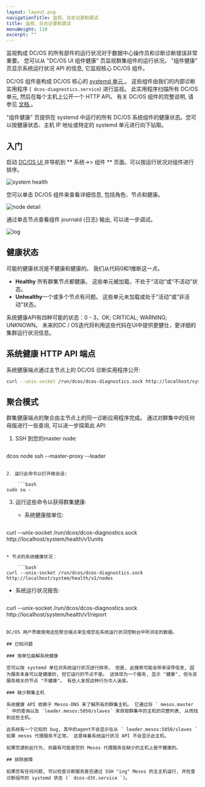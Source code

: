 ```yaml
---
layout: layout.pug
navigationTitle: 监视、日志记录和调试
title: 监视、日志记录和调试
menuWeight: 110
excerpt: ""
---
```

监视构成 DC/OS 的所有部件的运行状况对于数据中心操作员和诊断诊断错误非常重要。 您可以从 "DC/OS UI 组件健康" 页监视群集组件的运行状况。 "组件健康" 页显示系统运行状况 API 的信息, 它监视核心 DC/OS 组件。

DC/OS 组件是构成 DC/OS 核心的 [ systemd 单元 ](https://www.freedesktop.org/wiki/Software/systemd/)。 这些组件由我们的内部诊断实用程序 (` dcos-diagnostics.service`) 进行监视。 此实用程序扫描所有 DC/OS 单元, 然后在每个主机上公开一个 HTTP API。 有关 DC/OS 组件的完整说明, 请参见 [ 文档 ](/1.10/overview/architecture/components/)。

"组件健康" 页提供在 systemd 中运行的所有 DC/OS 系统组件的健康状态。您可以按健康状态、主机 IP 地址或特定的 systemd 单元进行向下钻取。

## 入门

启动 [ DC/OS UI ](/1.10/gui/) 并导航到 ** 系统->> 组件 ** 页面。可以按运行状况对组件进行排序。

![system health](https://docs.mesosphere.com/1.10/img/component-system-view.png)

您可以单击 DC/OS 组件来查看详细信息, 包括角色、节点和健康。

![node detail](https://docs.mesosphere.com/1.10/img/component-node-detail.png)

通过单击节点查看组件 journald (日志) 输出, 可以进一步调试。

![log](https://docs.mesosphere.com/1.10/img/component-node-output.png)

## 健康状态

可能的健康状况是不健康和健康的。 我们从代码0和1推断这一点。

* **Healthy** 所有群集节点都健康。 这些单元被加载，不处于“活动”或“不活动”状态。
* **Unhealthy**一个或多个节点有问题。 这些单元未加载或处于“活动”或“非活动”状态。

系统健康API有四种可能的状态：0 - 3，OK; CRITICAL; WARNING; UNKNOWN。 未来的DC / OS迭代将利用这些代码在UI中提供更健壮，更详细的集群运行状况信息。

## 系统健康 HTTP API 端点

系统健康端点通过主节点上的 DC/OS 诊断实用程序公开:

```bash
curl --unix-socket /run/dcos/dcos-diagnostics.sock http://localhost/system/health/v1
```

## 聚合模式

群集健康端点的聚合由主节点上的同一诊断应用程序完成。 通过对群集中的任何母版进行一些查询, 可以进一步探索此 API:

1. SSH 到您的master node:
    
    ```bash
dcos node ssh --master-proxy --leader
```

2. 运行此命令以打开根会话:
    
    ```bash
sudo su -
```

3. 运行这些命令以获得群集健康:
    
    * 系统健康按单位:
        
        ```bash
curl --unix-socket /run/dcos/dcos-diagnostics.sock http://localhost/system/health/v1/units
```

* 节点的系统健康状况：
    
    ```bash
curl --unix-socket /run/dcos/dcos-diagnostics.sock http://localhost/system/health/v1/nodes
```

* 系统运行状况报告:
    
    ```bash
curl --unix-socket /run/dcos/dcos-diagnostics.sock http://localhost/system/health/v1/report
```

DC/OS 用户界面使用这些聚合端点来生成您在系统运行状况控制台中所浏览的数据。

## 已知问题

### 按单位曲解系统健康

您可以按 systemd 单位对系统运行状况进行排序。 但是, 此搜索可能会带来误导信息, 因为服务本身可以是健康的, 但它运行的节点不是。 这体现为一个服务, 显示 "健康", 但与该服务相关的节点 "不健康"。 有些人发现这种行为令人迷惑。

### 缺少群集主机

系统健康 API 依赖于 Mesos-DNS 来了解所有的群集主机。 它通过将 ` mesos.master ` 中的查询以及 `leader.mesos:5050/slaves` 来获取群集中的主机的完整列表, 从而找到这些主机。

此系统有一个已知的 bug, 其中的agent不会显示在从 ` leader.mesos:5050/slaves ` 如果 mesos 代理服务不正常。 这意味着系统运行状况 API 不会显示此主机。

如果您遇到此行为, 则最有可能是您的 Mesos 代理服务在缺少的主机上是不健康的。

## 排除故障

如果您有任何问题, 可以检查诊断服务是否通过 SSH "ing" Mesos 的主主机运行, 并检查诊断组件的 systemd 状态 (` dcos-d3t.service `)。
